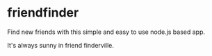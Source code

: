 # friendfinder
Find new friends with this simple and easy to use node.js based app.

It's always sunny in friend finderville.
